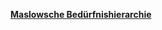 [**Maslowsche Bedürfnishierarchie**](https://de.m.wikipedia.org/wiki/Maslowsche_Bed%C3%BCrfnishierarchie)